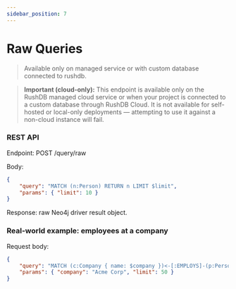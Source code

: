 ```yaml
---
sidebar_position: 7
---
```


# Raw Queries

> Available only on managed service or with custom database connected to rushdb.

> **Important (cloud-only):** This endpoint is available only on the RushDB managed cloud service or when your project is connected to a custom database through RushDB Cloud. It is not available for self-hosted or local-only deployments — attempting to use it against a non-cloud instance will fail.

### REST API

Endpoint: POST /query/raw

Body:

```json
{
	"query": "MATCH (n:Person) RETURN n LIMIT $limit",
	"params": { "limit": 10 }
}
```

Response: raw Neo4j driver result object.

### Real-world example: employees at a company

Request body:

```json
{
	"query": "MATCH (c:Company { name: $company })<-[:EMPLOYS]-(p:Person) RETURN p { .name, .email, company: c.name } AS employee ORDER BY p.name LIMIT $limit",
	"params": { "company": "Acme Corp", "limit": 50 }
}
```